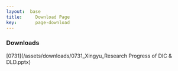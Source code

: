```yaml
---
layout:  base
title: 	   Download Page
key:       page-download
---
```


### Downloads

[0731](/assets/downloads/0731_Xingyu_Research Progress of DIC & DLD.pptx)

